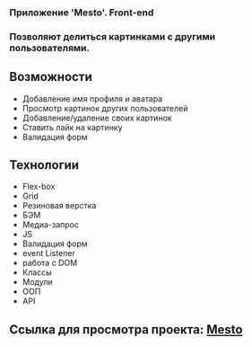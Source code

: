 ### Приложение 'Mesto'. Front-end 
### Позволяют делиться картинками с другими пользователями.

## Возможности
* Добавление имя профиля и аватара
* Просмотр картинок других пользователей
* Добавление/удаление своих картинок
* Ставить лайк на картинку
* Валидация форм

## Технологии

* Flex-box
* Grid
* Резиновая верстка
* БЭМ
* Медиа-запрос
* JS
* Валидация форм
* event Listener
* работа с DOM
* Классы
* Модули
* ООП
* API
## Ссылка для просмотра проекта: [Mesto](https://sergejjlozjuk.github.io/mesto/?)  
